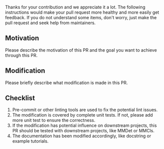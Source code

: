 Thanks for your contribution and we appreciate it a lot. The following instructions would make your pull request more healthy and more easily get feedback. If you do not understand some items, don't worry, just make the pull request and seek help from maintainers.

## Motivation

Please describe the motivation of this PR and the goal you want to achieve through this PR.

## Modification

Please briefly describe what modification is made in this PR.

## Checklist

1. Pre-commit or other linting tools are used to fix the potential lint issues.
2. The modification is covered by complete unit tests. If not, please add more unit test to ensure the correctness.
3. If the modification has potential influence on downstream projects, this PR should be tested with downstream projects, like MMDet or MMCls.
4. The documentation has been modified accordingly, like docstring or example tutorials.
